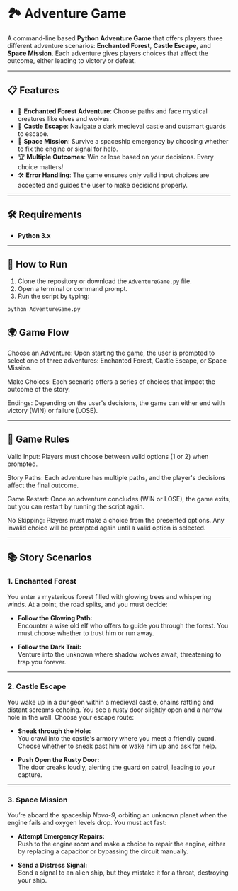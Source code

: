 # 🏞️ Adventure Game

A command-line based **Python Adventure Game** that offers players three different adventure scenarios: **Enchanted Forest**, **Castle Escape**, and **Space Mission**. Each adventure gives players choices that affect the outcome, either leading to victory or defeat.

---

## 📋 Features

- 🌲 **Enchanted Forest Adventure**: Choose paths and face mystical creatures like elves and wolves.
- 🏰 **Castle Escape**: Navigate a dark medieval castle and outsmart guards to escape.
- 🚀 **Space Mission**: Survive a spaceship emergency by choosing whether to fix the engine or signal for help.
- 🏆 **Multiple Outcomes**: Win or lose based on your decisions. Every choice matters!
- 🛠️ **Error Handling**: The game ensures only valid input choices are accepted and guides the user to make decisions properly.

---

## 🛠️ Requirements

- **Python 3.x**

---

## 🚀 How to Run

1. Clone the repository or download the `AdventureGame.py` file.
2. Open a terminal or command prompt.
3. Run the script by typing:

```bash
python AdventureGame.py
```

## 🌍 Game Flow
Choose an Adventure: Upon starting the game, the user is prompted to select one of three adventures: Enchanted Forest, Castle Escape, or Space Mission.

Make Choices: Each scenario offers a series of choices that impact the outcome of the story.

Endings: Depending on the user's decisions, the game can either end with victory (WIN) or failure (LOSE).

---

## 📎 Game Rules
Valid Input: Players must choose between valid options (1 or 2) when prompted.

Story Paths: Each adventure has multiple paths, and the player's decisions affect the final outcome.

Game Restart: Once an adventure concludes (WIN or LOSE), the game exits, but you can restart by running the script again.

No Skipping: Players must make a choice from the presented options. Any invalid choice will be prompted again until a valid option is selected.

---

## 📚 Story Scenarios

### 1. Enchanted Forest
You enter a mysterious forest filled with glowing trees and whispering winds. At a point, the road splits, and you must decide:

- **Follow the Glowing Path:**  
  Encounter a wise old elf who offers to guide you through the forest. You must choose whether to trust him or run away.

- **Follow the Dark Trail:**  
  Venture into the unknown where shadow wolves await, threatening to trap you forever.

---

### 2. Castle Escape
You wake up in a dungeon within a medieval castle, chains rattling and distant screams echoing. You see a rusty door slightly open and a narrow hole in the wall. Choose your escape route:

- **Sneak through the Hole:**  
  You crawl into the castle's armory where you meet a friendly guard. Choose whether to sneak past him or wake him up and ask for help.

- **Push Open the Rusty Door:**  
  The door creaks loudly, alerting the guard on patrol, leading to your capture.

---

### 3. Space Mission
You’re aboard the spaceship *Nova-9*, orbiting an unknown planet when the engine fails and oxygen levels drop. You must act fast:

- **Attempt Emergency Repairs:**  
  Rush to the engine room and make a choice to repair the engine, either by replacing a capacitor or bypassing the circuit manually.

- **Send a Distress Signal:**  
  Send a signal to an alien ship, but they mistake it for a threat, destroying your ship.

